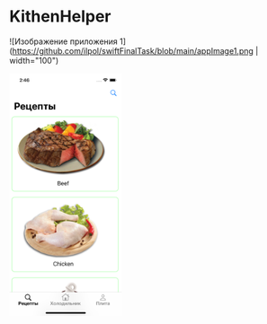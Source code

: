 # KithenHelper

![Изображение приложения 1](https://github.com/ilpol/swiftFinalTask/blob/main/appImage1.png | width="100")

<img src="https://github.com/ilpol/swiftFinalTask/blob/main/appImage1.png" width="200">
